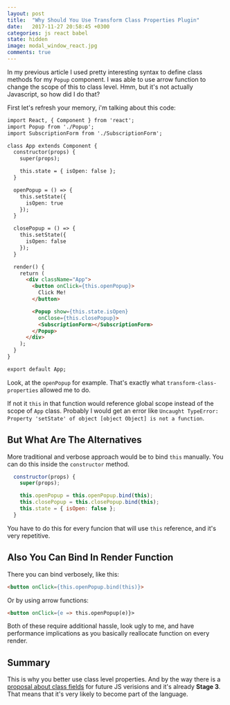 ```yaml
---
layout: post
title:  "Why Should You Use Transform Class Properties Plugin"
date:   2017-11-27 20:58:45 +0300
categories: js react babel
state: hidden
image: modal_window_react.jpg
comments: true
---
```


In my previous article I used pretty interesting syntax to define class methods for my `Popup` component. I was able to use arrow function to change the scope of this to class level. Hmm, but it's not actually Javascript, so how did I do that?

First let's refresh your memory, i'm talking about this code:

```html
import React, { Component } from 'react';
import Popup from './Popup';
import SubscriptionForm from './SubscriptionForm';

class App extends Component {
  constructor(props) {
    super(props);

    this.state = { isOpen: false };
  }

  openPopup = () => {
    this.setState({
      isOpen: true
    });
  }

  closePopup = () => {
    this.setState({
      isOpen: false
    });
  }

  render() {
    return (
      <div className="App">
        <button onClick={this.openPopup}>
          Click Me!
        </button>

        <Popup show={this.state.isOpen}
          onClose={this.closePopup}>
          <SubscriptionForm></SubscriptionForm>
        </Popup>
      </div>
    );
  }
}

export default App;
```

Look, at the `openPopup` for example. That's exactly what `transform-class-properties` allowed me to do.

If not it `this` in that function would reference global scope instead of the scope of `App` class. Probably I would get an error like `Uncaught TypeError: Property 'setState' of object [object Object] is not a function`.

## But What Are The Alternatives

More traditional and verbose approach would be to bind `this` manually. You can do this inside the `constructor` method.

```js
  constructor(props) {
    super(props);

    this.openPopup = this.openPopup.bind(this);
    this.closePopup = this.closePopup.bind(this);
    this.state = { isOpen: false };
  }
```

You have to do this for every funcion that will use `this` reference, and it's very repetitive.

## Also You Can Bind In Render Function

There you can bind verbosely, like this:

```html
<button onClick={this.openPopup.bind(this)}>
```

Or by using arrow functions:

```html
<button onClick={e => this.openPopup(e)}>
```

Both of these require additional hassle, look ugly to me, and have performance implications as you basically reallocate function on every render.

## Summary

This is why you better use class level properties. And by the way there is a [proposal about class fields](https://github.com/tc39/proposal-class-fields) for future JS verisions and it's already __Stage 3__. That means that it's very likely to become part of the language.
